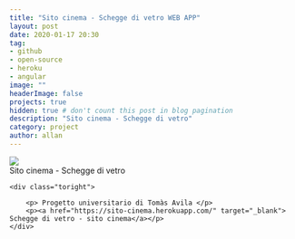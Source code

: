 ```yaml
---
title: "Sito cinema - Schegge di vetro WEB APP"
layout: post
date: 2020-01-17 20:30
tag: 
- github
- open-source
- heroku
- angular
image: ""
headerImage: false
projects: true
hidden: true # don't count this post in blog pagination
description: "Sito cinema - Schegge di vetro"
category: project
author: allan
---
```


<div class="side-by-side">
    <div class="toleft">
        <img src="https://sito-cinema.herokuapp.com/img/logo.png">
        <figcaption class="caption">Sito cinema - Schegge di vetro</figcaption>
    </div>

    <div class="toright">

        <p> Progetto universitario di Tomàs Avila </p>
        <p><a href="https://sito-cinema.herokuapp.com/" target="_blank"> Schegge di vetro - sito cinema</a></p>
    </div>
</div>
